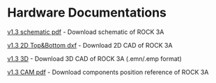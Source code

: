 ﻿---
sidebar_label: 'Hardware Documentations'
sidebar_position: 55
---

# Hardware Documentations

[v1.3 schematic pdf](https://dl.radxa.com/rock3/docs/hw/3a/ROCK-3A-V1.3-SCH.pdf) - Download schematic of ROCK 3A

[v1.3 2D Top&Bottom dxf](https://dl.radxa.com/rock3/docs/hw/3a/rock3a_v1.3_2d_dxf.zip) - Download 2D CAD of ROCK 3A

[v1.3 3D](https://dl.radxa.com/rock3/docs/hw/3a/rock3a_v1.3_3d_emn_emp.zip) - Download 3D CAD of ROCK 3A (.emn/.emp format)

[v1.3 CAM pdf](https://dl.radxa.com/rock3/docs/hw/3a/ROCK-3A-V1.3-SMD.pdf) - Download components position reference of ROCK 3A